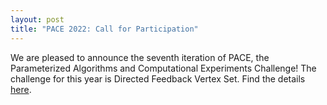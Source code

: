 ```yaml
---
layout: post
title: "PACE 2022: Call for Participation"
---
```


We are pleased to announce the seventh iteration of PACE, the Parameterized Algorithms and Computational Experiments Challenge!
The challenge for this year is Directed Feedback Vertex Set.
Find the details [here](/20222).
